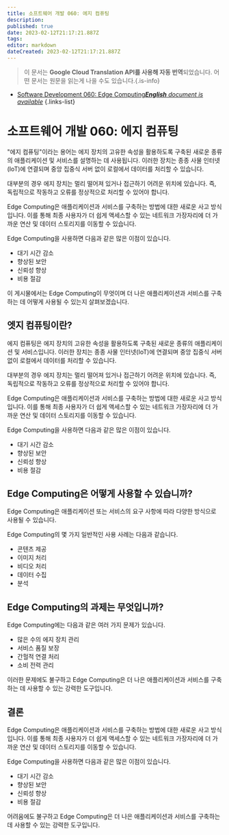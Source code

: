 ```yaml
---
title: 소프트웨어 개발 060: 에지 컴퓨팅
description: 
published: true
date: 2023-02-12T21:17:21.887Z
tags: 
editor: markdown
dateCreated: 2023-02-12T21:17:21.887Z
---
```


> 이 문서는 **Google Cloud Translation API를 사용해 자동 번역**되었습니다.
어떤 문서는 원문을 읽는게 나을 수도 있습니다.{.is-info}



- [Software Development 060: Edge Computing***English** document is available*](/en/Knowledge-base/Software-Development/Learning/software-development-060-edge-computing)
{.links-list}


# 소프트웨어 개발 060: 에지 컴퓨팅

"에지 컴퓨팅"이라는 용어는 에지 장치의 고유한 속성을 활용하도록 구축된 새로운 종류의 애플리케이션 및 서비스를 설명하는 데 사용됩니다. 이러한 장치는 종종 사물 인터넷(IoT)에 연결되며 중앙 집중식 서버 없이 로컬에서 데이터를 처리할 수 있습니다.

대부분의 경우 에지 장치는 멀리 떨어져 있거나 접근하기 어려운 위치에 있습니다. 즉, 독립적으로 작동하고 오류를 정상적으로 처리할 수 있어야 합니다.

Edge Computing은 애플리케이션과 서비스를 구축하는 방법에 대한 새로운 사고 방식입니다. 이를 통해 최종 사용자가 더 쉽게 액세스할 수 있는 네트워크 가장자리에 더 가까운 연산 및 데이터 스토리지를 이동할 수 있습니다.

Edge Computing을 사용하면 다음과 같은 많은 이점이 있습니다.

- 대기 시간 감소
- 향상된 보안
- 신뢰성 향상
- 비용 절감

이 게시물에서는 Edge Computing이 무엇이며 더 나은 애플리케이션과 서비스를 구축하는 데 어떻게 사용될 수 있는지 살펴보겠습니다.

## 엣지 컴퓨팅이란?

에지 컴퓨팅은 에지 장치의 고유한 속성을 활용하도록 구축된 새로운 종류의 애플리케이션 및 서비스입니다. 이러한 장치는 종종 사물 인터넷(IoT)에 연결되며 중앙 집중식 서버 없이 로컬에서 데이터를 처리할 수 있습니다.

대부분의 경우 에지 장치는 멀리 떨어져 있거나 접근하기 어려운 위치에 있습니다. 즉, 독립적으로 작동하고 오류를 정상적으로 처리할 수 있어야 합니다.

Edge Computing은 애플리케이션과 서비스를 구축하는 방법에 대한 새로운 사고 방식입니다. 이를 통해 최종 사용자가 더 쉽게 액세스할 수 있는 네트워크 가장자리에 더 가까운 연산 및 데이터 스토리지를 이동할 수 있습니다.

Edge Computing을 사용하면 다음과 같은 많은 이점이 있습니다.

- 대기 시간 감소
- 향상된 보안
- 신뢰성 향상
- 비용 절감

## Edge Computing은 어떻게 사용할 수 있습니까?

Edge Computing은 애플리케이션 또는 서비스의 요구 사항에 따라 다양한 방식으로 사용될 수 있습니다.

Edge Computing의 몇 가지 일반적인 사용 사례는 다음과 같습니다.

- 콘텐츠 제공
- 이미지 처리
- 비디오 처리
- 데이터 수집
- 분석

## Edge Computing의 과제는 무엇입니까?

Edge Computing에는 다음과 같은 여러 가지 문제가 있습니다.

- 많은 수의 에지 장치 관리
- 서비스 품질 보장
- 간헐적 연결 처리
- 소비 전력 관리

이러한 문제에도 불구하고 Edge Computing은 더 나은 애플리케이션과 서비스를 구축하는 데 사용할 수 있는 강력한 도구입니다.

## 결론

Edge Computing은 애플리케이션과 서비스를 구축하는 방법에 대한 새로운 사고 방식입니다. 이를 통해 최종 사용자가 더 쉽게 액세스할 수 있는 네트워크 가장자리에 더 가까운 연산 및 데이터 스토리지를 이동할 수 있습니다.

Edge Computing을 사용하면 다음과 같은 많은 이점이 있습니다.

- 대기 시간 감소
- 향상된 보안
- 신뢰성 향상
- 비용 절감

어려움에도 불구하고 Edge Computing은 더 나은 애플리케이션과 서비스를 구축하는 데 사용할 수 있는 강력한 도구입니다.